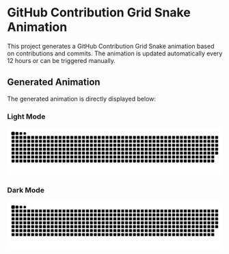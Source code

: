 # GitHub Contribution Grid Snake Animation

This project generates a GitHub Contribution Grid Snake animation based on contributions and commits. The animation is updated automatically every 12 hours or can be triggered manually.

## Generated Animation

The generated animation is directly displayed below:

### Light Mode
![GitHub Contribution Grid Snake SVG](https://raw.githubusercontent.com/Im-Hsn/Im-Hsn/snake/github-contribution-grid-snake.svg)

### Dark Mode
![GitHub Contribution Grid Snake Dark SVG](https://raw.githubusercontent.com/Im-Hsn/Im-Hsn/snake/github-contribution-grid-snake-dark.svg)
